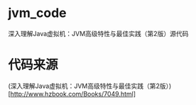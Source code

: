 # jvm_code
深入理解Java虚拟机：JVM高级特性与最佳实践（第2版）源代码

# 代码来源
(深入理解Java虚拟机：JVM高级特性与最佳实践（第2版）)[http://www.hzbook.com/Books/7049.html]
